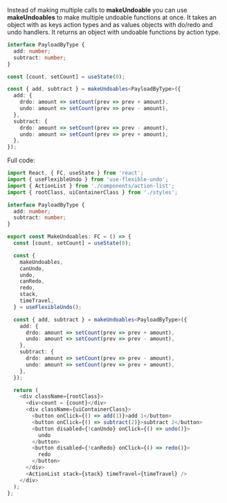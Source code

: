Instead of making multiple calls to **makeUndoable** you can use **makeUndoables** to make multiple undoable functions at once. It takes an object with as keys action types and as values objects with do/redo and undo handlers. It returns an object with undoable functions by action type.

```typescript
interface PayloadByType {
  add: number;
  subtract: number;
}

const [count, setCount] = useState(0);

const { add, subtract } = makeUndoables<PayloadByType>({
  add: {
    drdo: amount => setCount(prev => prev + amount),
    undo: amount => setCount(prev => prev - amount),
  },
  subtract: {
    drdo: amount => setCount(prev => prev - amount),
    undo: amount => setCount(prev => prev + amount),
  },
});
```

Full code:

```typescript
import React, { FC, useState } from 'react';
import { useFlexibleUndo } from 'use-flexible-undo';
import { ActionList } from './components/action-list';
import { rootClass, uiContainerClass } from './styles';

interface PayloadByType {
  add: number;
  subtract: number;
}

export const MakeUndoables: FC = () => {
  const [count, setCount] = useState(0);

  const {
    makeUndoables,
    canUndo,
    undo,
    canRedo,
    redo,
    stack,
    timeTravel,
  } = useFlexibleUndo();

  const { add, subtract } = makeUndoables<PayloadByType>({
    add: {
      drdo: amount => setCount(prev => prev + amount),
      undo: amount => setCount(prev => prev - amount),
    },
    subtract: {
      drdo: amount => setCount(prev => prev - amount),
      undo: amount => setCount(prev => prev + amount),
    },
  });

  return (
    <div className={rootClass}>
      <div>count = {count}</div>
      <div className={uiContainerClass}>
        <button onClick={() => add(1)}>add 1</button>
        <button onClick={() => subtract(2)}>subtract 2</button>
        <button disabled={!canUndo} onClick={() => undo()}>
          undo
        </button>
        <button disabled={!canRedo} onClick={() => redo()}>
          redo
        </button>
      </div>
      <ActionList stack={stack} timeTravel={timeTravel} />
    </div>
  );
};
```
